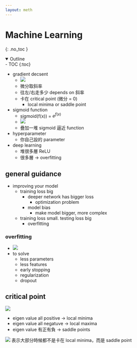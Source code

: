```yaml
---
layout: meth
---
```

# Machine Learning
{: .no_toc }

<details open markdown="block">
  <summary>
    Outline
  </summary>
- TOC
{:toc}
</details>

- gradient decsent
	- ![](https://i.imgur.com/HMfsboA.png)
	- 微分取斜率
	- 往左/右走多少 depends on 斜率
	- 卡在 critical point (微分 = 0)
		- local minima or saddle point
- sigmoid function
	- sigmoid(f(x)) = $e^{f(x)}$
	- ![](https://i.imgur.com/QeRzyVt.png)
	- 疊加一堆 sigmoid 逼近 function
- hyperparameter
	- 你自己設的 parameter
- deep learning
	- 堆很多層 ReLU
	- 很多層 -> overfitting

## general guidance
- improving your model
	- training loss big
		- deeper network has bigger loss
			- optimization problem
		- model bias
			- make model bigger, more complex
	- training loss small. testing loss big
		- overfitting

### overfitting
- ![](https://i.imgur.com/NK8JTCW.png)
- to solve
	- less parameters
	- less features
	- early stopping
	- regularization
	- dropout

## critical point
![](https://i.imgur.com/NE6Wcez.png)

- eigen value all positive -> local minima
- eigen value all negatuve -> local maxima
- eigen value 有正有負 -> saddle points

![](https://i.imgur.com/wnrUU3t.png)
表示大部分時候都不是卡在 local minima，而是 saddle point